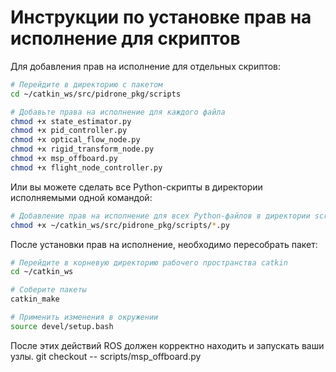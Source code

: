# Инструкции по установке прав на исполнение для скриптов

Для добавления прав на исполнение для отдельных скриптов:

```bash
# Перейдите в директорию с пакетом
cd ~/catkin_ws/src/pidrone_pkg/scripts

# Добавьте права на исполнение для каждого файла
chmod +x state_estimator.py
chmod +x pid_controller.py
chmod +x optical_flow_node.py
chmod +x rigid_transform_node.py
chmod +x msp_offboard.py
chmod +x flight_node_controller.py
```

Или вы можете сделать все Python-скрипты в директории исполняемыми одной командой:

```bash
# Добавление прав на исполнение для всех Python-файлов в директории scripts
chmod +x ~/catkin_ws/src/pidrone_pkg/scripts/*.py
```

После установки прав на исполнение, необходимо пересобрать пакет:

```bash
# Перейдите в корневую директорию рабочего пространства catkin
cd ~/catkin_ws

# Соберите пакеты
catkin_make

# Применить изменения в окружении
source devel/setup.bash
```

После этих действий ROS должен корректно находить и запускать ваши узлы. 
git checkout -- scripts/msp_offboard.py